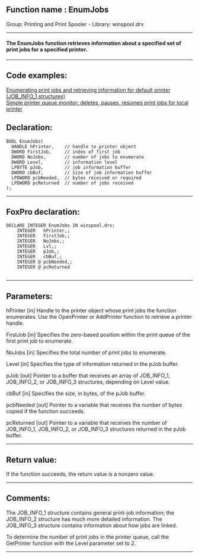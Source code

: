 
## Function name : EnumJobs
Group: Printing and Print Spooler - Library: winspool.drv    
***  


#### The EnumJobs function retrieves information about a specified set of print jobs for a specified printer. 
***  


## Code examples:
[Enumerating print jobs and retrieving information for default printer (JOB_INFO_1 structures)](../../samples/sample_368.md)  
[Simple printer queue monitor: deletes, pauses, resumes print jobs for local printer](../../samples/sample_373.md)  

## Declaration:
```foxpro  
BOOL EnumJobs(
  HANDLE hPrinter,    // handle to printer object
  DWORD FirstJob,     // index of first job
  DWORD NoJobs,       // number of jobs to enumerate
  DWORD Level,        // information level
  LPBYTE pJob,        // job information buffer
  DWORD cbBuf,        // size of job information buffer
  LPDWORD pcbNeeded,  // bytes received or required
  LPDWORD pcReturned  // number of jobs received
);  
```  
***  


## FoxPro declaration:
```foxpro  
DECLARE INTEGER EnumJobs IN winspool.drv;
	INTEGER   hPrinter,;
	INTEGER   FirstJob,;
	INTEGER   NoJobs,;
	INTEGER   Lvl,;
	INTEGER   pJob,;
	INTEGER   cbBuf,;
	INTEGER @ pcbNeeded,;
	INTEGER @ pcReturned
  
```  
***  


## Parameters:
hPrinter 
[in] Handle to the printer object whose print jobs the function enumerates. Use the OpenPrinter or AddPrinter function to retrieve a printer handle. 

FirstJob 
[in] Specifies the zero-based position within the print queue of the first print job to enumerate. 

NoJobs 
[in] Specifies the total number of print jobs to enumerate. 

Level 
[in] Specifies the type of information returned in the pJob buffer. 

pJob 
[out] Pointer to a buffer that receives an array of JOB_INFO_1, JOB_INFO_2, or JOB_INFO_3 structures, depending on Level value.

cbBuf 
[in] Specifies the size, in bytes, of the pJob buffer. 

pcbNeeded 
[out] Pointer to a variable that receives the number of bytes copied if the function succeeds.

pcReturned 
[out] Pointer to a variable that receives the number of JOB_INFO_1, JOB_INFO_2, or JOB_INFO_3 structures returned in the pJob buffer.   
***  


## Return value:
If the function succeeds, the return value is a nonzero value.  
***  


## Comments:
The JOB_INFO_1 structure contains general print-job information; the JOB_INFO_2 structure has much more detailed information. The JOB_INFO_3 structure contains information about how jobs are linked.  
  
To determine the number of print jobs in the printer queue, call the GetPrinter function with the Level parameter set to 2.  
  
***  

